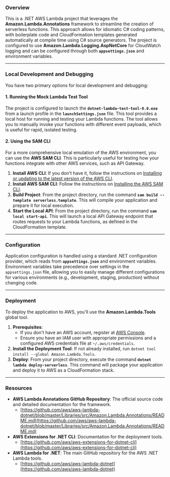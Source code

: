 ### Overview

This is a .NET AWS Lambda project that leverages the **Amazon.Lambda.Annotations** framework to streamline the creation of serverless functions. This approach allows for idiomatic C# coding patterns, with boilerplate code and CloudFormation templates generated automatically at compile time using C# source generators. The project is configured to use **Amazon.Lambda.Logging.AspNetCore** for CloudWatch logging and can be configured through both **`appsettings.json`** and environment variables.

*** 

### Local Development and Debugging

You have two primary options for local development and debugging:

#### 1. Running the Mock Lambda Test Tool

The project is configured to launch the **`dotnet-lambda-test-tool-8.0.exe`** from a launch profile in the **`launchSettings.json`** file. This tool provides a local host for running and testing your Lambda functions. The tool allows you to manually invoke your functions with different event payloads, which is useful for rapid, isolated testing.

#### 2. Using the SAM CLI

For a more comprehensive local emulation of the AWS environment, you can use the **AWS SAM CLI**. This is particularly useful for testing how your functions integrate with other AWS services, such as API Gateway.

1. **Install AWS CLI**: If you don't have it, follow the instructions on [Installing or updating to the latest version of the AWS CLI](https://docs.aws.amazon.com/cli/latest/userguide/getting-started-install.html).
2. **Install AWS SAM CLI**: Follow the instructions on [Installing the AWS SAM CLI](https://docs.aws.amazon.com/serverless-application-model/latest/developerguide/install-sam-cli.html).
3. **Build Project**: From the project directory, run the command **`sam build --template serverless.template`**. This will compile your application and prepare it for local execution.
4. **Start the Local API**: From the project directory, run the command **`sam local start-api`**. This will launch a local API Gateway endpoint that routes requests to your Lambda functions, as defined in the CloudFormation template.

***

### Configuration

Application configuration is handled using a standard .NET configuration provider, which reads from **`appsettings.json`** and environment variables. Environment variables take precedence over settings in the `appsettings.json` file, allowing you to easily manage different configurations for various environments (e.g., development, staging, production) without changing code.

***

### Deployment

To deploy the application to AWS, you'll use the **Amazon.Lambda.Tools** global tool.

1.  **Prerequisites**: 
    - If you don't have an AWS account, register at [AWS Console](https://aws.amazon.com/console/).
    - Ensure you have an IAM user with appropriate permissions and a configured AWS credentials file at `~/.aws/credentials`.
2.  **Install the Deployment Tool**: If not already installed, run `dotnet tool install --global Amazon.Lambda.Tools`.
3.  **Deploy**: From your project directory, execute the command **`dotnet lambda deploy-serverless`**. This command will package your application and deploy it to AWS as a CloudFormation stack.

***

### Resources

* **AWS Lambda Annotations GitHub Repository**: The official source code and detailed documentation for the framework.
    * [https://github.com/aws/aws-lambda-dotnet/blob/master/Libraries/src/Amazon.Lambda.Annotations/README.md](https://github.com/aws/aws-lambda-dotnet/blob/master/Libraries/src/Amazon.Lambda.Annotations/README.md)
* **AWS Extensions for .NET CLI**: Documentation for the deployment tools.
    * [https://github.com/aws/aws-extensions-for-dotnet-cli](https://github.com/aws/aws-extensions-for-dotnet-cli)
* **AWS Lambda for .NET**: The main GitHub repository for the AWS .NET Lambda tools.
    * [https://github.com/aws/aws-lambda-dotnet](https://github.com/aws/aws-lambda-dotnet)